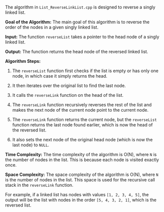 The algorithm in `List_ReverseLinkList.cpp` is designed to reverse a singly linked list.

**Goal of the Algorithm:**
The main goal of this algorithm is to reverse the order of the nodes in a given singly linked list.

**Input:**
The function `reverseList` takes a pointer to the head node of a singly linked list.

**Output:**
The function returns the head node of the reversed linked list.

**Algorithm Steps:**

1. The `reverseList` function first checks if the list is empty or has only one node, in which case it simply returns the head.

2. It then iterates over the original list to find the last node.

3. It calls the `reverseLink` function on the head of the list.

4. The `reverseLink` function recursively reverses the rest of the list and makes the next node of the current node point to the current node.

5. The `reverseLink` function returns the current node, but the `reverseList` function returns the last node found earlier, which is now the head of the reversed list.

6. It also sets the next node of the original head node (which is now the last node) to `NULL`.

**Time Complexity:**
The time complexity of the algorithm is O(N), where `N` is the number of nodes in the list. This is because each node is visited exactly once.

**Space Complexity:**
The space complexity of the algorithm is O(N), where `N` is the number of nodes in the list. This space is used for the recursive call stack in the `reverseLink` function.

For example, if a linked list has nodes with values `[1, 2, 3, 4, 5]`, the output will be the list with nodes in the order `[5, 4, 3, 2, 1]`, which is the reversed list.
